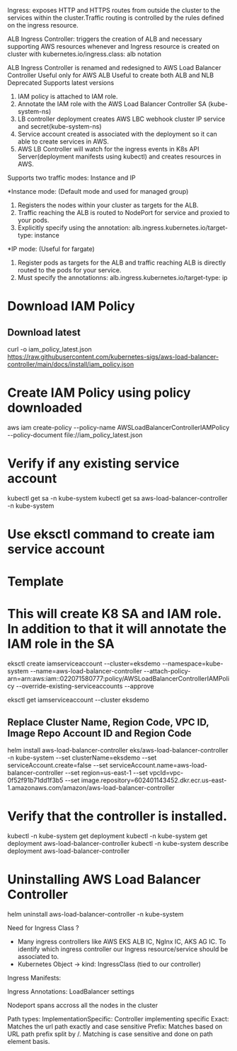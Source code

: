 Ingress: exposes HTTP and HTTPS routes from outside the cluster to the services within the cluster.Traffic routing is controlled by the rules defined on the ingress resource.

ALB Ingress Controller: triggers the creation of ALB and necessary supporting AWS resources whenever and Ingress resource is created on cluster with
kubernetes.io/ingress.class: alb notation

ALB Ingress Controller is renamed and redesigned to AWS Load Balancer Controller
Useful only for AWS ALB Useful to create both ALB and NLB
Deprecated Supports latest versions

1. IAM policy is attached to IAM role.
2. Annotate the IAM role with the AWS Load Balancer Controller SA (kube-system-ns)
3. LB controller deployment creates AWS LBC webhook cluster IP service and secret(kube-system-ns)
4. Service account created is associated with the deployment so it can able to create services in AWS.
5. AWS LB Controller will watch for the ingress events in K8s API Server(deployment manifests using kubectl) and creates resources in AWS.

Supports two traffic modes: Instance and IP

\*Instance mode: (Default mode and used for managed group)

1. Registers the nodes within your cluster as targets for the ALB.
2. Traffic reaching the ALB is routed to NodePort for service and proxied to your pods.
3. Explicitly specify using the annotation: alb.ingress.kubernetes.io/target-type: instance

\*IP mode: (Useful for fargate)

1. Register pods as targets for the ALB and traffic reaching ALB is directly routed to the pods for your service.
2. Must specify the annotationns: alb.ingress.kubernetes.io/target-type: ip

# Download IAM Policy

## Download latest

curl -o iam_policy_latest.json https://raw.githubusercontent.com/kubernetes-sigs/aws-load-balancer-controller/main/docs/install/iam_policy.json

# Create IAM Policy using policy downloaded

aws iam create-policy --policy-name AWSLoadBalancerControllerIAMPolicy --policy-document file://iam_policy_latest.json

# Verify if any existing service account

kubectl get sa -n kube-system
kubectl get sa aws-load-balancer-controller -n kube-system

# Use eksctl command to create iam service account

# Template

# This will create K8 SA and IAM role. In addition to that it will annotate the IAM role in the SA

eksctl create iamserviceaccount --cluster=eksdemo --namespace=kube-system --name=aws-load-balancer-controller --attach-policy-arn=arn:aws:iam::022071580777:policy/AWSLoadBalancerControllerIAMPolicy --override-existing-serviceaccounts --approve

eksctl get iamserviceaccount --cluster eksdemo

## Replace Cluster Name, Region Code, VPC ID, Image Repo Account ID and Region Code

helm install aws-load-balancer-controller eks/aws-load-balancer-controller -n kube-system --set clusterName=eksdemo --set serviceAccount.create=false --set serviceAccount.name=aws-load-balancer-controller --set region=us-east-1 --set vpcId=vpc-0f52f91b71dd1f3b5 --set image.repository=602401143452.dkr.ecr.us-east-1.amazonaws.com/amazon/aws-load-balancer-controller

# Verify that the controller is installed.

kubectl -n kube-system get deployment
kubectl -n kube-system get deployment aws-load-balancer-controller
kubectl -n kube-system describe deployment aws-load-balancer-controller

# Uninstalling AWS Load Balancer Controller

helm uninstall aws-load-balancer-controller -n kube-system

Need for Ingress Class ?

- Many ingress controllers like AWS EKS ALB IC, NgInx IC, AKS AG IC. To identify which ingress controller our Ingress resource/service should be associated to.
- Kubernetes Object -> kind: IngressClass (tied to our controller)

Ingress Manifests:

Ingress Annotations: LoadBalancer settings

Nodeport spans accross all the nodes in the cluster

Path types:
ImplementationSpecific: Controller implementing specific
Exact: Matches the url path exactly and case sensitive
Prefix: Matches based on URL path prefix split by /. Matching is case sensitive and done on path element basis.
